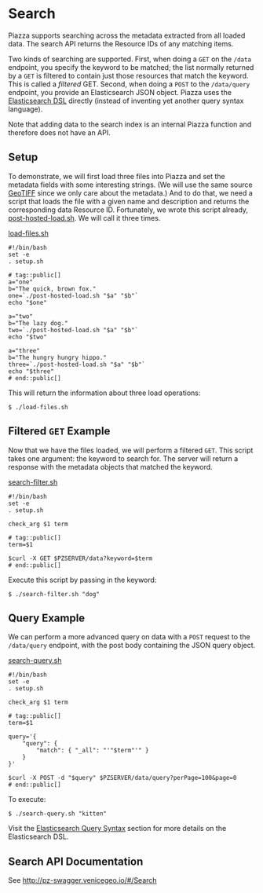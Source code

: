 # Search

Piazza supports searching across the metadata extracted from all loaded data. The search API returns the Resource IDs of any matching items.

Two kinds of searching are supported. First, when doing a `GET` on the `/data` endpoint, you specify the keyword to be matched; the list normally returned by a `GET` is filtered to contain just those resources that match the keyword. This is called a *filtered* GET. Second, when doing a `POST` to the `/data/query` endpoint, you provide an Elasticsearch JSON object. Piazza uses the <a target="_blank" href="https://www.elastic.co/guide/en/elasticsearch/reference/current/query-dsl.html">Elasticsearch DSL</a> directly (instead of inventing yet another query syntax language).

Note that adding data to the search index is an internal Piazza function and therefore does not have an API.

## Setup

To demonstrate, we will first load three files into Piazza and set the metadata fields with some interesting strings. (We will use the same source <a target="_blank" href="scripts/terrametrics.tif">GeoTIFF</a> since we only care about the metadata.) And to do that, we need a script that loads the file with a given name and description and returns the corresponding data Resource ID. Fortunately, we wrote this script already, <a target="_blank" href="scripts/post-hosted-load.sh">post-hosted-load.sh</a>. We will call it three times.

<a target="_blank" href="scripts/load-files.sh">load-files.sh</a>

    #!/bin/bash
    set -e
    . setup.sh

    # tag::public[]
    a="one"
    b="The quick, brown fox."
    one=`./post-hosted-load.sh "$a" "$b"`
    echo "$one"

    a="two"
    b="The lazy dog."
    two=`./post-hosted-load.sh "$a" "$b"`
    echo "$two"

    a="three"
    b="The hungry hungry hippo."
    three=`./post-hosted-load.sh "$a" "$b"`
    echo "$three"
    # end::public[]

This will return the information about three load operations:

    $ ./load-files.sh

## Filtered `GET` Example

Now that we have the files loaded, we will perform a filtered `GET`. This script takes one argument: the keyword to search for. The server will return a response with the metadata objects that matched the keyword.

<a target="_blank" href="scripts/search-filter.sh">search-filter.sh</a>

    #!/bin/bash
    set -e
    . setup.sh

    check_arg $1 term

    # tag::public[]
    term=$1

    $curl -X GET $PZSERVER/data?keyword=$term
    # end::public[]

Execute this script by passing in the keyword:

    $ ./search-filter.sh "dog"

## Query Example

We can perform a more advanced query on data with a `POST` request to the `/data/query` endpoint, with the post body containing the JSON query object.

<a target="_blank" href="scripts/search-query.sh">search-query.sh</a>

    #!/bin/bash
    set -e
    . setup.sh

    check_arg $1 term

    # tag::public[]
    term=$1

    query='{
        "query": {
            "match": { "_all": "'"$term"'" }
        }
    }'

    $curl -X POST -d "$query" $PZSERVER/data/query?perPage=100&page=0
    # end::public[]

To execute:

    $ ./search-query.sh "kitten"

Visit the <a target="_blank" href="index.html#elasticsearch_query_syntax">Elasticsearch Query Syntax</a> section for more details on the Elasticsearch DSL.

## Search API Documentation

See <a target="_blank" href="http://pz-swagger.venicegeo.io/#/Search">http://pz-swagger.venicegeo.io/#/Search</a>

